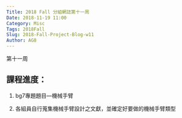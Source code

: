 ```yaml
---
Title: 2018 Fall 分組網誌第十一周
Date: 2018-11-19 11:00
Category: Misc
Tags: 2018Fall
Slug: 2018-Fall-Project-Blog-w11
Author: AG8
---
```


第十一周

<!-- PELICAN_END_SUMMARY -->

課程進度：
----

1. bg7專題題目—機械手臂

2. 各組員自行蒐集機械手臂設計之文獻，並確定好要做的機械手臂類型

